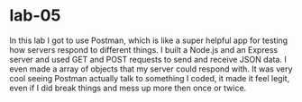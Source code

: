 # lab-05
In this lab I got to use Postman, which is like a super helpful app for testing how servers respond to different things. I built a Node.js and an Express server and used GET and POST requests to send and receive JSON data. I even made a array of objects that my server could respond with. It was very cool seeing Postman actually talk to something I coded, it made it feel legit, even if I did break things and mess up more then once or twice.
